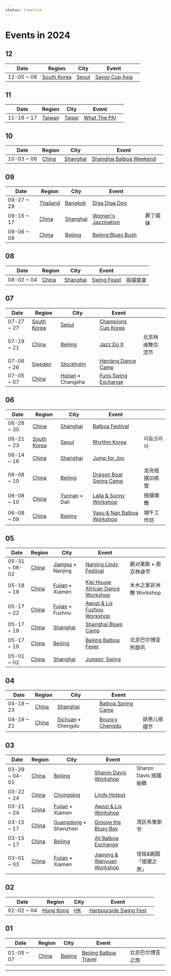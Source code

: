 ```yaml
---
status: timeline
---
```


# Events in 2024

## 12

| Date | Region | City | Event | |
| --- | --- | --- | --- | --- |
| 12-05 ~ 08 | [South Korea](2024/ko_KR/index.md) | [Seoul](2024/ko_KR/Seoul.md) | [Savoy Cup Asia](2024/ko_KR/savoy-cup-asia.md) |  |

## 11

| Date | Region | City | Event | |
| --- | --- | --- | --- | --- |
| 11-16 ~ 17 | [Taiwan](2024/zh_TW/index.md) | [Taipei](2024/zh_TW/Taipei.md) | [What The PA!](2024/zh_TW/what-the-pa.md) |  |

## 10

| Date | Region | City | Event | |
| --- | --- | --- | --- | --- |
| 10-03 ~ 06 | [China](2024/zh_CN/index.md) | [Shanghai](2024/zh_CN/Shanghai.md) | [Shanghai Balboa Weekend](2024/zh_CN/shanghai-balboa-weekend.md) |  |

## 09

| Date | Region | City | Event | |
| --- | --- | --- | --- | --- |
| 09-27 ~ 29 | [Thailand](2024/th_TH/index.md) | [Bangkok](2024/th_TH/Bangkok.md) | [Diga Diga Doo](2024/th_TH/diga-diga-doo.md) |  |
| 09-15 ~ 17 | [China](2024/zh_CN/index.md) | [Shanghai](2024/zh_CN/Shanghai.md) | [Women's Jazzination](2024/zh_CN/womens-jazzination.md) | 爵了姐妹 |
| 09-06 ~ 08 | [China](2024/zh_CN/index.md) | [Beijing](2024/zh_CN/Beijing.md) | [Beijing Blues Bush](2024/zh_CN/beijing-blues-bush.md) |  |

## 08

| Date | Region | City | Event | |
| --- | --- | --- | --- | --- |
| 08-02 ~ 04 | [China](2024/zh_CN/index.md) | [Shanghai](2024/zh_CN/Shanghai.md) | [Swing Feast](2024/zh_CN/swing-feast.md) | 摇摆盛宴 |

## 07

| Date | Region | City | Event | |
| --- | --- | --- | --- | --- |
| 07-27 ~ 27 | [South Korea](2024/ko_KR/index.md) | [Seoul](2024/ko_KR/Seoul.md) | [Champions Cup Korea](2024/ko_KR/champions-cup-korea.md) |  |
| 07-19 ~ 21 | [China](2024/zh_CN/index.md) | [Beijing](2024/zh_CN/Beijing.md) | [Jazz Do It](2024/zh_CN/jazz-do-it.md) | 北京林迪舞交流节 |
| 07-06 ~ 26 | [Sweden](2024/sv_SE/index.md) | [Stockholm](2024/sv_SE/Stockholm.md) | [Herräng Dance Camp](2024/sv_SE/herrang-dance-camp.md) |  |
| 07-05 ~ 07 | [China](2024/zh_CN/index.md) | [Hunan](2024/zh_CN/Hunan.md) • Changsha | [Funs Swing Exchange](2024/zh_CN/funs-swing-exchange.md) |  |

## 06

| Date | Region | City | Event | |
| --- | --- | --- | --- | --- |
| 06-28 ~ 30 | [China](2024/zh_CN/index.md) | [Shanghai](2024/zh_CN/Shanghai.md) | [Balboa Festival](2024/zh_CN/balboa-festival.md) |  |
| 06-21 ~ 23 | [South Korea](2024/ko_KR/index.md) | [Seoul](2024/ko_KR/Seoul.md) | [Rhythm Korea](2024/ko_KR/rhythm-korea.md) | 리듬코리아 |
| 06-14 ~ 16 | [China](2024/zh_CN/index.md) | [Shanghai](2024/zh_CN/Shanghai.md) | [Jump for Joy](2024/zh_CN/jump-for-joy.md) |  |
| 06-08 ~ 10 | [China](2024/zh_CN/index.md) | [Beijing](2024/zh_CN/Beijing.md) | [Dragon Boat Swing Camp](2024/zh_CN/dragon-boat-swing-camp.md) | 龙舟摇摆训练营 |
| 06-08 ~ 10 | [China](2024/zh_CN/index.md) | [Yunnan](2024/zh_CN/Yunnan.md) • Dali | [Lalla & Sunny Workshop](2024/zh_CN/dali-lalla-n-sunny-workshop.md) | 摇摆端舞 |
| 06-08 ~ 09 | [China](2024/zh_CN/index.md) | [Beijing](2024/zh_CN/Beijing.md) | [Vasu & Nan Balboa Workshop](2024/zh_CN/vasu-n-nan-balboa-workshop.md) | 端午工作坊 |

## 05

| Date | Region | City | Event | |
| --- | --- | --- | --- | --- |
| 05-31 ~ 06-02 | [China](2024/zh_CN/index.md) | [Jiangsu](2024/zh_CN/Jiangsu.md) • Nanjing | [Nanjing Lindy Festival](2024/zh_CN/nanjing-lindy-festival.md) | 爵对莱斯 • 南京林迪节 |
| 05-18 ~ 19 | [China](2024/zh_CN/index.md) | [Fujian](2024/zh_CN/Fujian.md) • Xiamen | [Kiki House African Dance Workshop](2024/zh_CN/xiamen-kiki-house-african-dance-workshop.md) | 木木之家非洲舞 Workshop |
| 05-17 ~ 22 | [China](2024/zh_CN/index.md) | [Fujian](2024/zh_CN/Fujian.md) • Fuzhou | [Awozi & Lis Fuzhou Workshop](2024/zh_CN/awozi-n-lis-fuzhou-workshop.md) |  |
| 05-17 ~ 19 | [China](2024/zh_CN/index.md) | [Shanghai](2024/zh_CN/Shanghai.md) | [Shanghai Blues Camp](2024/zh_CN/shanghai-blues-camp.md) |  |
| 05-17 ~ 19 | [China](2024/zh_CN/index.md) | [Beijing](2024/zh_CN/Beijing.md) | [Beijing Balboa Fever](2024/zh_CN/beijing-balboa-fever.md) | 北京巴尔博亚热旋风 |
| 05-01 ~ 02 | [China](2024/zh_CN/index.md) | [Shanghai](2024/zh_CN/Shanghai.md) | [Jumpin’ Swing](2024/zh_CN/jumping-swing.md) |  |

## 04

| Date | Region | City | Event | |
| --- | --- | --- | --- | --- |
| 04-19 ~ 23 | [China](2024/zh_CN/index.md) | [Shanghai](2024/zh_CN/Shanghai.md) | [Balboa Spring Camp](2024/zh_CN/balboa-spring-camp.md) |  |
| 04-19 ~ 21 | [China](2024/zh_CN/index.md) | [Sichuan](2024/zh_CN/Sichuan.md) • Chengdu | [Bouncy Chengdu](2024/zh_CN/bouncy-chengdu.md) | 妖艳儿摇摆节 |

## 03

| Date | Region | City | Event | |
| --- | --- | --- | --- | --- |
| 03-29 ~ 04-01 | [China](2024/zh_CN/index.md) | [Beijing](2024/zh_CN/Beijing.md) | [Sharon Davis Workshop](2024/zh_CN/beijing-sharon-davis-workshop.md) | Sharon Davis 摇摆秘籍 |
| 03-22 ~ 24 | [China](2024/zh_CN/index.md) | [Chongqing](2024/zh_CN/Chongqing.md) | [Lindy Hotpot](2024/zh_CN/lindy-hotpot.md) |  |
| 03-21 ~ 24 | [China](2024/zh_CN/index.md) | [Fujian](2024/zh_CN/Fujian.md) • Xiamen | [Awozi & Lis Workshop](2024/zh_CN/xiamen-awozi-n-lis-workshop.md) |  |
| 03-15 ~ 17 | [China](2024/zh_CN/index.md) | [Guangdong](2024/zh_CN/Guangdong.md) • Shenzhen | [Groove the Blusy Bay](2024/zh_CN/groove-the-blusy-bay.md) | 湾区布鲁斯节 |
| 03-15 ~ 17 | [China](2024/zh_CN/index.md) | [Beijing](2024/zh_CN/Beijing.md) | [All Balboa Exchange](2024/zh_CN/all-balboa-exchange.md) |  |
| 03-01 ~ 03 | [China](2024/zh_CN/index.md) | [Fujian](2024/zh_CN/Fujian.md) • Xiamen | [Jiaming & Wanyuan Workshop](2024/zh_CN/xiamen-jiaming-n-wanyuan-workshop.md) | 佳铭&婉圆「摇摆之旅」 |

## 02

| Date | Region | City | Event | |
| --- | --- | --- | --- | --- |
| 02-02 ~ 04 | [Hong Kong](2024/zh_HK/index.md) | [HK](2024/zh_HK/HK.md) | [Harbourside Swing Fest](2024/zh_HK/harbourside-swing-fest.md) |  |

## 01

| Date | Region | City | Event | |
| --- | --- | --- | --- | --- |
| 01-05 ~ 07 | [China](2024/zh_CN/index.md) | [Beijing](2024/zh_CN/Beijing.md) | [Beijing Balboa Travel](2024/zh_CN/beijing-balboa-travel.md) | 北京巴尔博亚之旅 |

---

